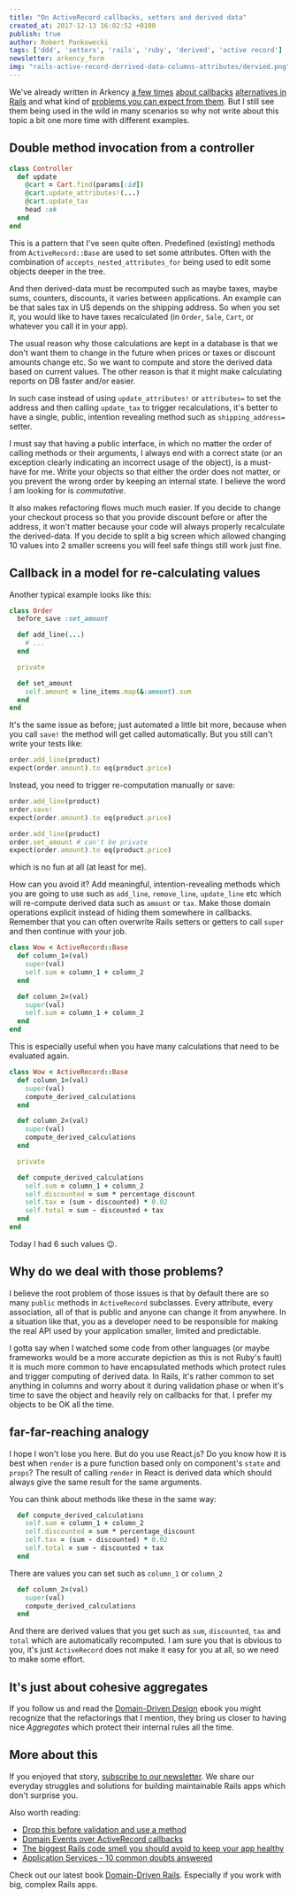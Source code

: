 ```yaml
---
title: "On ActiveRecord callbacks, setters and derived data"
created_at: 2017-12-13 16:02:52 +0100
publish: true
author: Robert Pankowecki
tags: ['ddd', 'setters', 'rails', 'ruby', 'derived', 'active record']
newsletter: arkency_form
img: "rails-active-record-derrived-data-columns-attributes/dervied.png"
---
```


We've already written in Arkency [a few times](/2016/01/drop-this-before-validation-and-use-method/) [about callbacks](/2016/02/using-anonymous-modules-and-prepend-to-work-with-generated-code/) [alternatives in Rails](/2016/05/domain-events-over-active-record-callbacks/) and what kind of [problems you can expect from them](https://medium.com/planet-arkency/the-biggest-rails-code-smell-you-should-avoid-to-keep-your-app-healthy-a61fd75ab2d3). But I still see them being used in the wild in many scenarios so why not write about this topic a bit one more time with different examples.

<!-- more -->

## Double method invocation from a controller

```ruby
class Controller
  def update
    @cart = Cart.find(params[:id])
    @cart.update_attributes!(...)
    @cart.update_tax
    head :ok
  end
end
```

This is a pattern that I've seen quite often. Predefined (existing) methods from `ActiveRecord::Base` are used to set some attributes. Often with the combination of `accepts_nested_attributes_for` being used to edit some objects deeper in the tree.

And then derived-data must be recomputed such as maybe taxes, maybe sums, counters, discounts, it varies between applications. An example can be that sales tax in US depends on the shipping address. So when you set it, you would like to have taxes recalculated (in `Order`, `Sale`, `Cart`, or whatever you call it in your app).

The usual reason why those calculations are kept in a database is that we don't want them to change in the future when prices or taxes or discount amounts change etc. So we want to compute and store the derived data based on current values. The other reason is that it might make calculating reports on DB faster and/or easier.

In such case instead of using `update_attributes!` or `attributes=` to set the address and then calling `update_tax` to trigger recalculations, it's better to have a single, public, intention revealing method such as `shipping_address=` setter.

I must say that having a public interface, in which no matter the order of calling methods or their arguments, I always end with a correct state (or an exception clearly indicating an incorrect usage of the object), is a must-have for me. Write your objects so that either the order does not matter, or you prevent the wrong order by keeping an internal state. I believe the word I am looking for is _commutative_.

It also makes refactoring flows much much easier. If you decide to change your checkout process so that you provide discount before or after the address, it won't matter because your code will always properly recalculate the derived-data. If you decide to split a big screen which allowed changing 10 values into 2 smaller screens you will feel safe things still work just fine.

## Callback in a model for re-calculating values

Another typical example looks like this:

```ruby
class Order
  before_save :set_amount

  def add_line(...)
    # ...
  end

  private

  def set_amount
    self.amount = line_items.map(&:amount).sum
  end
end
```

It's the same issue as before; just automated a little bit more, because when you call `save!` the method will get called automatically. But you still can't write your tests like:

```ruby
order.add_line(product)
expect(order.amount).to eq(product.price)
```

Instead, you need to trigger re-computation manually or save:

```ruby
order.add_line(product)
order.save!
expect(order.amount).to eq(product.price)
```

```ruby
order.add_line(product)
order.set_amount # can't be private
expect(order.amount).to eq(product.price)
```

which is no fun at all (at least for me).

How can you avoid it? Add meaningful, intention-revealing methods which you are going to use such as `add_line`, `remove_line`, `update_line` etc which will re-compute derived data such as `amount` or `tax`. Make those domain operations explicit instead of hiding them somewhere in callbacks. Remember that you can often overwrite Rails setters or getters to call `super` and then continue with your job.

```ruby
class Wow < ActiveRecord::Base
  def column_1=(val)
    super(val)
    self.sum = column_1 + column_2
  end

  def column_2=(val)
    super(val)
    self.sum = column_1 + column_2
  end
end
```

This is especially useful when you have many calculations that need to be evaluated again.

```ruby
class Wow < ActiveRecord::Base
  def column_1=(val)
    super(val)
    compute_derived_calculations
  end

  def column_2=(val)
    super(val)
    compute_derived_calculations
  end

  private

  def compute_derived_calculations
    self.sum = column_1 + column_2
    self.discounted = sum * percentage_discount
    self.tax = (sum - discounted) * 0.02
    self.total = sum - discounted + tax
  end
end
```

Today I had 6 such values 😉.

## Why do we deal with those problems?

I believe the root problem of those issues is that by default there are so many `public` methods in `ActiveRecord` subclasses. Every attribute, every association, all of that is public and anyone can change it from anywhere. In a situation like that, you as a developer need to be responsible for making the real API used by your application smaller, limited and predictable.

I gotta say when I watched some code from other languages (or maybe frameworks would be a more accurate depiction as this is not Ruby's fault) it is much more common to have encapsulated methods which protect rules and trigger computing of derived data. In Rails, it's rather common to set anything in columns and worry about it during validation phase or when it's time to save the object and heavily rely on callbacks for that. I prefer my objects to be OK all the time.

## far-far-reaching analogy

I hope I won't lose you here. But do you use React.js? Do you know how it is best when `render` is a pure function based only on component's `state` and `props`? The result of calling `render` in React is derived data which should always give the same result for the same arguments.

You can think about methods like these in the same way:

```ruby
  def compute_derived_calculations
    self.sum = column_1 + column_2
    self.discounted = sum * percentage_discount
    self.tax = (sum - discounted) * 0.02
    self.total = sum - discounted + tax
  end
```

There are values you can set such as `column_1` or `column_2`

```ruby
  def column_2=(val)
    super(val)
    compute_derived_calculations
  end
```

And there are derived values that you get such as `sum`, `discounted`, `tax` and `total` which are automatically recomputed. I am sure you that is obvious to you, it's just `ActiveRecord` does not make it easy for you at all, so we need to make some effort.

## It's just about cohesive aggregates

If you follow us and read the [Domain-Driven Design](/domain-driven-rails/) ebook you might recognize that the refactorings that I mention, they bring us closer to having nice _Aggregates_ which protect their internal rules all the time.

## More about this

If you enjoyed that story, [subscribe to our newsletter](http://arkency.com/newsletter). We share our everyday struggles and solutions for building maintainable Rails apps which don't surprise you.

Also worth reading:

* [Drop this before validation and use a method](/2016/01/drop-this-before-validation-and-use-method/)
* [Domain Events over ActiveRecord callbacks](/2016/05/domain-events-over-active-record-callbacks/)
* [The biggest Rails code smell you should avoid to keep your app healthy](https://medium.com/planet-arkency/the-biggest-rails-code-smell-you-should-avoid-to-keep-your-app-healthy-a61fd75ab2d3)
* [Application Services - 10 common doubts answered](https://blog.arkency.com/application-service-ruby-rails-ddd/)

Check out our latest book [Domain-Driven Rails](/domain-driven-rails/). Especially if you work with big, complex Rails apps.
